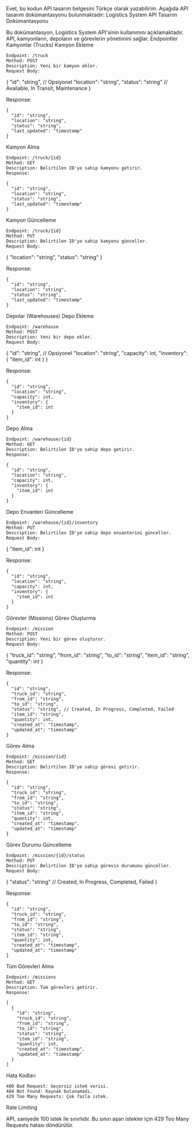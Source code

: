 Evet, bu kodun API tasarım belgesini Türkçe olarak yazabilirim. Aşağıda API tasarım dokümantasyonu bulunmaktadır:
Logistics System API Tasarım Dokümantasyonu

Bu dokümantasyon, Logistics System API'sinin kullanımını açıklamaktadır. API, kamyonların, depoların ve görevlerin yönetimini sağlar.
Endpointler
Kamyonlar (Trucks)
Kamyon Ekleme

    Endpoint: /truck
    Method: POST
    Description: Yeni bir kamyon ekler.
    Request Body:

{
  "id": "string", // Opsiyonel
  "location": "string",
  "status": "string" // Available, In Transit, Maintenance
}

Response:

    {
      "id": "string",
      "location": "string",
      "status": "string",
      "last_updated": "timestamp"
    }

Kamyon Alma

    Endpoint: /truck/{id}
    Method: GET
    Description: Belirtilen ID'ye sahip kamyonu getirir.
    Response:

    {
      "id": "string",
      "location": "string",
      "status": "string",
      "last_updated": "timestamp"
    }

Kamyon Güncelleme

    Endpoint: /truck/{id}
    Method: PUT
    Description: Belirtilen ID'ye sahip kamyonu günceller.
    Request Body:

{
  "location": "string",
  "status": "string"
}

Response:

    {
      "id": "string",
      "location": "string",
      "status": "string",
      "last_updated": "timestamp"
    }

Depolar (Warehouses)
Depo Ekleme

    Endpoint: /warehouse
    Method: POST
    Description: Yeni bir depo ekler.
    Request Body:

{
  "id": "string", // Opsiyonel
  "location": "string",
  "capacity": int,
  "inventory": {
    "item_id": int
  }
}

Response:

    {
      "id": "string",
      "location": "string",
      "capacity": int,
      "inventory": {
        "item_id": int
      }
    }

Depo Alma

    Endpoint: /warehouse/{id}
    Method: GET
    Description: Belirtilen ID'ye sahip depo getirir.
    Response:

    {
      "id": "string",
      "location": "string",
      "capacity": int,
      "inventory": {
        "item_id": int
      }
    }

Depo Envanteri Güncelleme

    Endpoint: /warehouse/{id}/inventory
    Method: PUT
    Description: Belirtilen ID'ye sahip depo envanterini günceller.
    Request Body:

{
  "item_id": int
}

Response:

    {
      "id": "string",
      "location": "string",
      "capacity": int,
      "inventory": {
        "item_id": int
      }
    }

Görevler (Missions)
Görev Oluşturma

    Endpoint: /mission
    Method: POST
    Description: Yeni bir görev oluşturur.
    Request Body:

{
  "truck_id": "string",
  "from_id": "string",
  "to_id": "string",
  "item_id": "string",
  "quantity": int
}

Response:

    {
      "id": "string",
      "truck_id": "string",
      "from_id": "string",
      "to_id": "string",
      "status": "string", // Created, In Progress, Completed, Failed
      "item_id": "string",
      "quantity": int,
      "created_at": "timestamp",
      "updated_at": "timestamp"
    }

Görev Alma

    Endpoint: /mission/{id}
    Method: GET
    Description: Belirtilen ID'ye sahip görevi getirir.
    Response:

    {
      "id": "string",
      "truck_id": "string",
      "from_id": "string",
      "to_id": "string",
      "status": "string",
      "item_id": "string",
      "quantity": int,
      "created_at": "timestamp",
      "updated_at": "timestamp"
    }

Görev Durumu Güncelleme

    Endpoint: /mission/{id}/status
    Method: PUT
    Description: Belirtilen ID'ye sahip görevin durumunu günceller.
    Request Body:

{
  "status": "string" // Created, In Progress, Completed, Failed
}

Response:

    {
      "id": "string",
      "truck_id": "string",
      "from_id": "string",
      "to_id": "string",
      "status": "string",
      "item_id": "string",
      "quantity": int,
      "created_at": "timestamp",
      "updated_at": "timestamp"
    }

Tüm Görevleri Alma

    Endpoint: /missions
    Method: GET
    Description: Tüm görevleri getirir.
    Response:

    [
      {
        "id": "string",
        "truck_id": "string",
        "from_id": "string",
        "to_id": "string",
        "status": "string",
        "item_id": "string",
        "quantity": int,
        "created_at": "timestamp",
        "updated_at": "timestamp"
      }
    ]

Hata Kodları

    400 Bad Request: Geçersiz istek verisi.
    404 Not Found: Kaynak bulunamadı.
    429 Too Many Requests: Çok fazla istek.

Rate Limiting

API, saniyede 100 istek ile sınırlıdır. Bu sınırı aşan istekler için 429 Too Many Requests hatası döndürülür.
